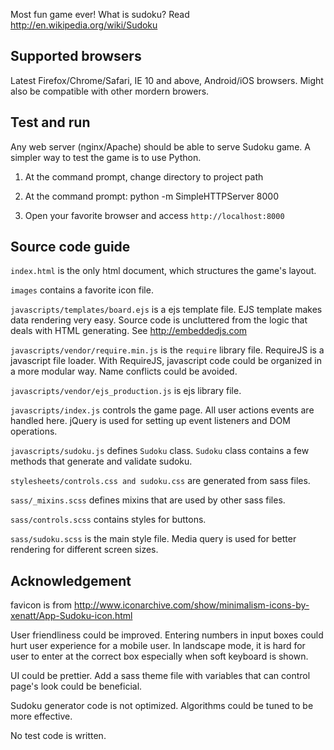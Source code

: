 
Most fun game ever! What is sudoku? Read http://en.wikipedia.org/wiki/Sudoku

## Supported browsers
Latest Firefox/Chrome/Safari, IE 10 and above, Android/iOS browsers. Might also be compatible with other mordern browers.

## Test and run
Any web server (nginx/Apache) should be able to serve Sudoku game. A simpler way to test the game is to use Python.

1. At the command prompt, change directory to project path

2. At the command prompt:
        python -m SimpleHTTPServer 8000

6. Open your favorite browser and access `http://localhost:8000`

## Source code guide
`index.html` is the only html document, which structures the game's layout. 

`images` contains a favorite icon file. 

`javascripts/templates/board.ejs` is a ejs template file. EJS template makes data rendering very easy. Source code is uncluttered from the logic that deals with HTML generating. See http://embeddedjs.com

`javascripts/vendor/require.min.js` is the `require` library file. RequireJS is a javascript file loader. With RequireJS, javascript code could be organized in a more modular way. Name conflicts could be avoided.

`javascripts/vendor/ejs_production.js` is ejs library file.

`javascripts/index.js` controls the game page. All user actions events are handled here. jQuery is used for setting up event listeners and DOM operations.

`javascripts/sudoku.js` defines `Sudoku` class. `Sudoku` class contains a few methods that generate and validate sudoku.

`stylesheets/controls.css and sudoku.css` are generated from sass files.

`sass/_mixins.scss` defines mixins that are used by other sass files.

`sass/controls.scss` contains styles for buttons.

`sass/sudoku.scss` is the main style file. Media query is used for better rendering for different screen sizes.

## Acknowledgement
favicon is from http://www.iconarchive.com/show/minimalism-icons-by-xenatt/App-Sudoku-icon.html

User friendliness could be improved. Entering numbers in input boxes could hurt user experience for a mobile user. In landscape mode, it is hard for user to enter at the correct box especially when soft keyboard is shown.

UI could be prettier. Add a sass theme file with variables that can control page's look could be beneficial.

Sudoku generator code is not optimized. Algorithms could be tuned to be more effective.

No test code is written.